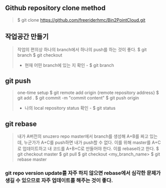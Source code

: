 ## Github repository clone method
> $ git clone https://github.com/freeriderhmc/Bin2PointCloud.git

## 작업공간 만들기
> 작업의 편의상 하나의 branch에서 하나의 push를 하는 것이 좋다.
> $ git branch <branch name>
> $ git checkout <branch name>
> * 현재 어떤 branch에 있는 지 확인 - $ git branch

## git push
> one-time setup
> $ git remote add origin {remote repository address}
> $ git add .
> $ git commit -m "commit content"
> $ git push origin <branch name>
> * 나의 local repository status 확인 - $ git status

## git rebase
> 내가 A버전의 snuzero repo master에서 branch를 생성해 A+B를 짜고 있는데, 누군가가 A+C를 push하면 내가 push할 수 없다. 이를 위해 master를 A+C로 업데이트하고 내 코드를 A+B+C로 만들어야 한다.
이를 rebase라고 한다.
> $ git checkout master
> $ git pull
> $ git checkout <my_branch_name>
> $ git rebase master

### git repo version update를 자주 하지 않으면 rebase에서 심각한 문제가 생길 수 있으므로 자주 업데이트를 해주는 것이 좋다.
